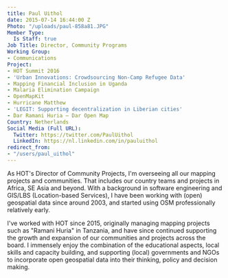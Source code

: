 ```yaml
---
title: Paul Uithol
date: 2015-07-14 16:44:00 Z
Photo: "/uploads/paul-858a81.JPG"
Member Type:
  Is Staff: true
Job Title: Director, Community Programs
Working Group:
- Communications
Project:
- HOT Summit 2016
- 'Urban Innovations: Crowdsourcing Non-Camp Refugee Data'
- Mapping Financial Inclusion in Uganda
- Malaria Elimination Campaign
- OpenMapKit
- Hurricane Matthew
- 'LEGIT: Supporting decentralization in Liberian cities'
- Dar Ramani Huria — Dar Open Map
Country: Netherlands
Social Media (Full URL):
  Twitter: https://twitter.com/PaulUithol
  LinkedIn: https://nl.linkedin.com/in/pauluithol
redirect_from:
- "/users/paul_uithol"
---
```


As HOT's Director of Community Projects, I'm overseeing all our mapping projects and communities. That includes our country teams and projects in Africa, SE Asia and beyond. With a background in software engineering and GIS/LBS (Location-based Services), I have been working with (open) geospatial data since around 2003, and started using OSM professionally relatively early.

I've worked with HOT since 2015, originally managing mapping projects such as "Ramani Huria" in Tanzania, and have since continued supporting the growth and expansion of our communities and projects across the board. I immensely enjoy the combination of the educational aspects, local skills and capacity building, and supporting (local) governments and NGOs to incorporate open geospatial data into their thinking, policy and decision making.
